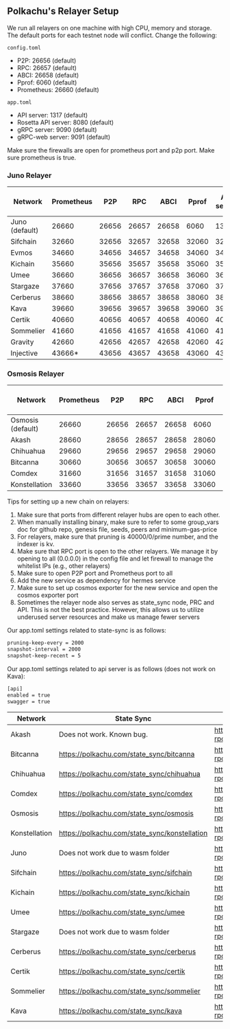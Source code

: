 ## Polkachu's Relayer Setup

We run all relayers on one machine with high CPU, memory and storage. The default ports for each testnet node will conflict. Change the following:

`config.toml`

- P2P: 26656 (default)
- RPC: 26657 (default)
- ABCI: 26658 (default)
- Pprof: 6060 (default)
- Prometheus: 26660 (default)

`app.toml`

- API server: 1317 (default)
- Rosetta API server: 8080 (default)
- gRPC server: 9090 (default)
- gRPC-web server: 9091 (default)

Make sure the firewalls are open for prometheus port and p2p port. Make sure prometheus is true.

### Juno Relayer

| Network        | Prometheus | P2P   | RPC   | ABCI  | Pprof | API server | Rosetta API | gRPC server | gRPC-web server | Cosmos Exporter |
| -------------- | ---------- | ----- | ----- | ----- | ----- | ---------- | ----------- | ----------- | --------------- | --------------- |
| Juno (default) | 26660      | 26656 | 26657 | 26658 | 6060  | 1317       | 8080        | 9090        | 9091            | 9300            |
| Sifchain       | 32660      | 32656 | 32657 | 32658 | 32060 | 32317      | 32080       | 32090       | 32091           | 32300           |
| Evmos          | 34660      | 34656 | 34657 | 34658 | 34060 | 34317      | 34080       | 34090       | 34091           | 34300           |
| Kichain        | 35660      | 35656 | 35657 | 35658 | 35060 | 35317      | 35080       | 35090       | 35091           | 35300           |
| Umee           | 36660      | 36656 | 36657 | 36658 | 36060 | 36317      | 36080       | 36090       | 36091           | 36300           |
| Stargaze       | 37660      | 37656 | 37657 | 37658 | 37060 | 37317      | 37080       | 37090       | 37091           | 37300           |
| Cerberus       | 38660      | 38656 | 38657 | 38658 | 38060 | 38317      | 38080       | 38090       | 38091           | 38300           |
| Kava           | 39660      | 39656 | 39657 | 39658 | 39060 | 39317      | 39080       | 39090       | 39091           | 39300           |
| Certik         | 40660      | 40656 | 40657 | 40658 | 40060 | 40317      | 40080       | 40090       | 40091           | 40300           |
| Sommelier      | 41660      | 41656 | 41657 | 41658 | 41060 | 41317      | 41080       | 41090       | 41091           | 41300           |
| Gravity        | 42660      | 42656 | 42657 | 42658 | 42060 | 42317      | 42080       | 42090       | 42091           | 42300           |
| Injective      | 43666\*    | 43656 | 43657 | 43658 | 43060 | 43317      | 43080       | 43090       | 43091           | 43300           |

### Osmosis Relayer

| Network           | Prometheus | P2P   | RPC   | ABCI  | Pprof | API server | Rosetta API | gRPC server | gRPC-web server | Cosmos Exporter |
| ----------------- | ---------- | ----- | ----- | ----- | ----- | ---------- | ----------- | ----------- | --------------- | --------------- |
| Osmosis (default) | 26660      | 26656 | 26657 | 26658 | 6060  | 1317       | 8080        | 9090        | 9091            | 9300            |
| Akash             | 28660      | 28656 | 28657 | 28658 | 28060 | 28317      | 28080       | 28090       | 28091           | 28300           |
| Chihuahua         | 29660      | 29656 | 29657 | 29658 | 29060 | 29317      | 29080       | 29090       | 29091           | 29300           |
| Bitcanna          | 30660      | 30656 | 30657 | 30658 | 30060 | 30317      | 30080       | 30090       | 30091           | 30300           |
| Comdex            | 31660      | 31656 | 31657 | 31658 | 31060 | 31317      | 31080       | 31090       | 31091           | 31300           |
| Konstellation     | 33660      | 33656 | 33657 | 33658 | 33060 | 33317      | 33080       | 33090       | 33091           | 33300           |

Tips for setting up a new chain on relayers:

1. Make sure that ports from different relayer hubs are open to each other.
1. When manually installing binary, make sure to refer to some group_vars doc for github repo, genesis file, seeds, peers and minimum-gas-price
1. For relayers, make sure that pruning is 40000/0/prime number, and the indexer is kv.
1. Make sure that RPC port is open to the other relayers. We manage it by opening to all (0.0.0.0) in the config file and let firewall to manage the whitelist IPs (e.g., other relayers)
1. Make sure to open P2P port and Prometheus port to all
1. Add the new service as dependency for hermes service
1. Make sure to set up cosmos exporter for the new service and open the cosmos exporter port
1. Sometimes the relayer node also serves as state_sync node, PRC and API. This is not the best practice. However, this allows us to utilize underused server resources and make us manage fewer servers

Our app.toml settings related to state-sync is as follows:

```bash
pruning-keep-every = 2000
snapshot-interval = 2000
snapshot-keep-recent = 5
```

Our app.toml settings related to api server is as follows (does not work on Kava):

```bash
[api]
enabled = true
swagger = true
```

| Network       | State Sync                                    | RPC                                    | API                                    |
| ------------- | --------------------------------------------- | -------------------------------------- | -------------------------------------- |
| Akash         | Does not work. Known bug.                     | https://akash-rpc.polkachu.com         | https://akash-api.polkachu.com         |
| Bitcanna      | https://polkachu.com/state_sync/bitcanna      | https://bitcanna-rpc.polkachu.com      | https://bitcanna-api.polkachu.com      |
| Chihuahua     | https://polkachu.com/state_sync/chihuahua     | https://chihuahua-rpc.polkachu.com     | https://chihuahua-api.polkachu.com     |
| Comdex        | https://polkachu.com/state_sync/comdex        | https://comdex-rpc.polkachu.com        | https://comdex-api.polkachu.com        |
| Osmosis       | https://polkachu.com/state_sync/osmosis       | https://osmosis-rpc.polkachu.com       | https://osmosis-api.polkachu.com       |
| Konstellation | https://polkachu.com/state_sync/konstellation | https://konstellation-rpc.polkachu.com | https://konstellation-api.polkachu.com |
| Juno          | Does not work due to wasm folder              | https://juno-rpc.polkachu.com          | https://juno-api.polkachu.com          |
| Sifchain      | https://polkachu.com/state_sync/sifchain      | https://sifchain-rpc.polkachu.com      | https://sifchain-api.polkachu.com      |
| Kichain       | https://polkachu.com/state_sync/kichain       | https://kichain-rpc.polkachu.com       | https://kichain-api.polkachu.com       |
| Umee          | https://polkachu.com/state_sync/umee          | https://umee-rpc.polkachu.com          | https://umee-api.polkachu.com          |
| Stargaze      | Does not work due to wasm folder              | https://stargaze-rpc.polkachu.com      | https://stargaze-api.polkachu.com      |
| Cerberus      | https://polkachu.com/state_sync/cerberus      | https://cerberus-rpc.polkachu.com      | https://cerberus-api.polkachu.com      |
| Certik        | https://polkachu.com/state_sync/certik        | https://certik-rpc.polkachu.com        | https://certik-api.polkachu.com        |
| Sommelier     | https://polkachu.com/state_sync/sommelier     | https://sommelier-rpc.polkachu.com     | https://sommelier-api.polkachu.com     |
| Kava          | https://polkachu.com/state_sync/kava          | https://kava-rpc.polkachu.com          | Not working                            |

